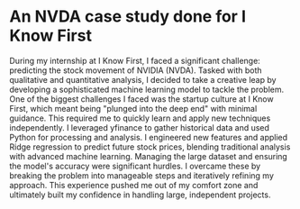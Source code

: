 # An NVDA case study done for I Know First
During my internship at I Know First, I faced a significant challenge: predicting the stock movement of NVIDIA (NVDA). Tasked with both qualitative and quantitative analysis, I decided to take a creative leap by developing a sophisticated machine learning model to tackle the problem.
One of the biggest challenges I faced was the startup culture at I Know First, which meant being "plunged into the deep end" with minimal guidance. This required me to quickly learn and apply new techniques independently. I leveraged yfinance to gather historical data and used Python for processing and analysis. I engineered new features and applied Ridge regression to predict future stock prices, blending traditional analysis with advanced machine learning.
Managing the large dataset and ensuring the model's accuracy were significant hurdles. I overcame these by breaking the problem into manageable steps and iteratively refining my approach. This experience pushed me out of my comfort zone and ultimately built my confidence in handling large, independent projects.
